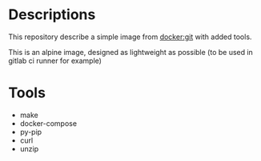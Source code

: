 # Descriptions

This repository describe a simple image from [docker:git](https://hub.docker.com/_/docker/) with added tools.

This is an alpine image, designed as lightweight as possible (to be used in gitlab ci runner for example)

# Tools
- make
- docker-compose
- py-pip
- curl
- unzip